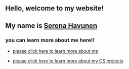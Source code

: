 ## Hello, welcome to my website! 
## My name is [Serena Havunen](./images/IMG_4896.JPG) 


### you can learn more about me here!! 
- [please click here to learn more about me](./Serena)

- [please click here to learn more about my CS projects](./projects)


